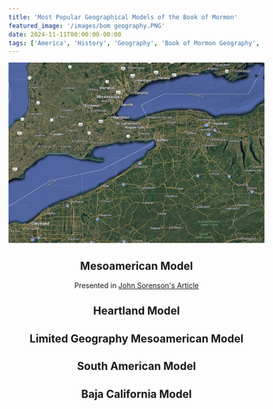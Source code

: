 ```yaml
---
title: 'Most Popular Geographical Models of the Book of Mormon'
featured_image: '/images/bom geography.PNG'
date: 2024-11-11T00:00:00-00:00
tags: ['America', 'History', 'Geography', 'Book of Mormon Geography', 'Book of Mormon', 'Mesoamerican Model']
---
```


![Lake Erie](lake.png)

<!-- ![Lake Erie]({{ 'lake.png' | relative_url }}) -->

<header class="cover bg-top" style="background-image:url(https://porterbmoody.github.io/balmingilead/images/bom%20geography.PNG)">


## Mesoamerican Model

Presented in [John Sorenson's Article](https://archive.bookofmormoncentral.org/sites/default/files/archive-files/pdf/sorenson/2024-04-18/john_l._sorenson_mormons_map_2000.pdf)

## Heartland Model

## Limited Geography Mesoamerican Model

## South American Model

## Baja California Model
